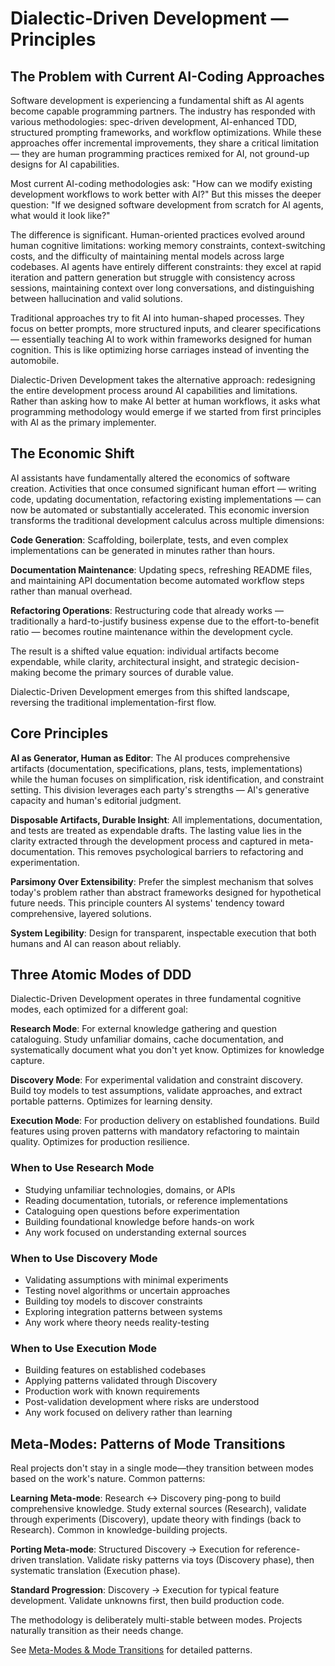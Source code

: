 # Dialectic‑Driven Development — Principles

## The Problem with Current AI-Coding Approaches

Software development is experiencing a fundamental shift as AI agents become capable programming partners. The industry has responded with various methodologies: spec-driven development, AI-enhanced TDD, structured prompting frameworks, and workflow optimizations. While these approaches offer incremental improvements, they share a critical limitation — they are human programming practices remixed for AI, not ground-up designs for AI capabilities.

Most current AI-coding methodologies ask: "How can we modify existing development workflows to work better with AI?" But this misses the deeper question: "If we designed software development from scratch for AI agents, what would it look like?"

The difference is significant. Human-oriented practices evolved around human cognitive limitations: working memory constraints, context-switching costs, and the difficulty of maintaining mental models across large codebases. AI agents have entirely different constraints: they excel at rapid iteration and pattern generation but struggle with consistency across sessions, maintaining context over long conversations, and distinguishing between hallucination and valid solutions.

Traditional approaches try to fit AI into human-shaped processes. They focus on better prompts, more structured inputs, and clearer specifications — essentially teaching AI to work within frameworks designed for human cognition. This is like optimizing horse carriages instead of inventing the automobile.

Dialectic-Driven Development takes the alternative approach: redesigning the entire development process around AI capabilities and limitations. Rather than asking how to make AI better at human workflows, it asks what programming methodology would emerge if we started from first principles with AI as the primary implementer.

## The Economic Shift

AI assistants have fundamentally altered the economics of software creation. Activities that once consumed significant human effort — writing code, updating documentation, refactoring existing implementations — can now be automated or substantially accelerated. This economic inversion transforms the traditional development calculus across multiple dimensions:

**Code Generation**: Scaffolding, boilerplate, tests, and even complex implementations can be generated in minutes rather than hours.

**Documentation Maintenance**: Updating specs, refreshing README files, and maintaining API documentation become automated workflow steps rather than manual overhead.

**Refactoring Operations**: Restructuring code that already works — traditionally a hard-to-justify business expense due to the effort-to-benefit ratio — becomes routine maintenance within the development cycle.

The result is a shifted value equation: individual artifacts become expendable, while clarity, architectural insight, and strategic decision-making become the primary sources of durable value.

Dialectic-Driven Development emerges from this shifted landscape, reversing the traditional implementation-first flow.

## Core Principles

**AI as Generator, Human as Editor**: The AI produces comprehensive artifacts (documentation, specifications, plans, tests, implementations) while the human focuses on simplification, risk identification, and constraint setting. This division leverages each party's strengths — AI's generative capacity and human's editorial judgment.

**Disposable Artifacts, Durable Insight**: All implementations, documentation, and tests are treated as expendable drafts. The lasting value lies in the clarity extracted through the development process and captured in meta-documentation. This removes psychological barriers to refactoring and experimentation.

**Parsimony Over Extensibility**: Prefer the simplest mechanism that solves today's problem rather than abstract frameworks designed for hypothetical future needs. This principle counters AI systems' tendency toward comprehensive, layered solutions.

**System Legibility**: Design for transparent, inspectable execution that both humans and AI can reason about reliably.

## Three Atomic Modes of DDD

Dialectic-Driven Development operates in three fundamental cognitive modes, each optimized for a different goal:

**Research Mode**: For external knowledge gathering and question cataloguing. Study unfamiliar domains, cache documentation, and systematically document what you don't yet know. Optimizes for knowledge capture.

**Discovery Mode**: For experimental validation and constraint discovery. Build toy models to test assumptions, validate approaches, and extract portable patterns. Optimizes for learning density.

**Execution Mode**: For production delivery on established foundations. Build features using proven patterns with mandatory refactoring to maintain quality. Optimizes for production resilience.

### When to Use Research Mode
- Studying unfamiliar technologies, domains, or APIs
- Reading documentation, tutorials, or reference implementations
- Cataloguing open questions before experimentation
- Building foundational knowledge before hands-on work
- Any work focused on understanding external sources

### When to Use Discovery Mode
- Validating assumptions with minimal experiments
- Testing novel algorithms or uncertain approaches
- Building toy models to discover constraints
- Exploring integration patterns between systems
- Any work where theory needs reality-testing

### When to Use Execution Mode
- Building features on established codebases
- Applying patterns validated through Discovery
- Production work with known requirements
- Post-validation development where risks are understood
- Any work focused on delivery rather than learning

## Meta-Modes: Patterns of Mode Transitions

Real projects don't stay in a single mode—they transition between modes based on the work's nature. Common patterns:

**Learning Meta-mode**: Research ↔ Discovery ping-pong to build comprehensive knowledge. Study external sources (Research), validate through experiments (Discovery), update theory with findings (back to Research). Common in knowledge-building projects.

**Porting Meta-mode**: Structured Discovery → Execution for reference-driven translation. Validate risky patterns via toys (Discovery phase), then systematic translation (Execution phase).

**Standard Progression**: Discovery → Execution for typical feature development. Validate unknowns first, then build production code.

The methodology is deliberately multi-stable between modes. Projects naturally transition as their needs change.

See [Meta-Modes & Mode Transitions](./meta-modes.md) for detailed patterns.